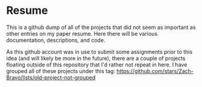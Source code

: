 # Resume
This is a github dump of all of the projects that did not seem as important as other entries on my paper resume. Here there will be various documentation, descriptions, and code.

As this github account was in use to submit some assignments prior to this idea (and will likely be more in the future), there are a couple of projects floating outside of this repository that I'd rather not repeat in here. I have grouped all of these projects under this tag: https://github.com/stars/Zach-Bravo/lists/old-project-not-grouped
